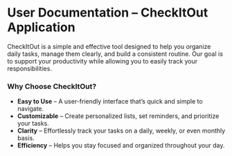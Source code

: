 # **User Documentation – CheckItOut Application**

CheckItOut is a simple and effective tool designed to help you organize daily tasks, manage them clearly, and build a consistent routine. Our goal is to support your productivity while allowing you to easily track your responsibilities.

### Why Choose CheckItOut?

- **Easy to Use** – A user-friendly interface that’s quick and simple to navigate.  
- **Customizable** – Create personalized lists, set reminders, and prioritize your tasks.  
- **Clarity** – Effortlessly track your tasks on a daily, weekly, or even monthly basis.  
- **Efficiency** – Helps you stay focused and organized throughout your day.
